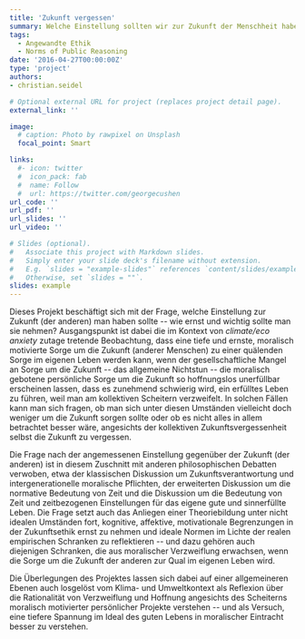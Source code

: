 ```yaml
---
title: 'Zukunft vergessen'
summary: Welche Einstellung sollten wir zur Zukunft der Menschheit haben? (Wann) Wird im öffentlichen Diskurs die Zukunft vergessen?
tags:
  - Angewandte Ethik
  - Norms of Public Reasoning
date: '2016-04-27T00:00:00Z'
type: 'project'
authors:
- christian.seidel

# Optional external URL for project (replaces project detail page).
external_link: ''

image:
  # caption: Photo by rawpixel on Unsplash
  focal_point: Smart

links:
  #- icon: twitter
  #  icon_pack: fab
  #  name: Follow
  #  url: https://twitter.com/georgecushen
url_code: ''
url_pdf: ''
url_slides: ''
url_video: ''

# Slides (optional).
#   Associate this project with Markdown slides.
#   Simply enter your slide deck's filename without extension.
#   E.g. `slides = "example-slides"` references `content/slides/example-slides.md`.
#   Otherwise, set `slides = ""`.
slides: example
---
```


Dieses Projekt beschäftigt sich mit der Frage, welche Einstellung zur Zukunft (der anderen) man haben sollte -- wie ernst und wichtig sollte man sie nehmen? Ausgangspunkt ist dabei die im Kontext von *climate/eco anxiety* zutage tretende Beobachtung, dass eine tiefe und ernste, moralisch motivierte Sorge um die Zukunft (anderer Menschen) zu einer quälenden Sorge im eigenen Leben werden kann, wenn der gesellschaftliche Mangel an Sorge um die Zukunft -- das allgemeine Nichtstun -- die moralisch gebotene persönliche Sorge um die Zukunft so hoffnungslos unerfüllbar erscheinen lassen, dass es zunehmend schwierig wird, ein erfülltes Leben zu führen, weil man am kollektiven Scheitern verzweifelt. In solchen Fällen kann man sich fragen, ob man sich unter diesen Umständen vielleicht doch weniger um die Zukunft sorgen sollte oder ob es nicht alles in allem betrachtet besser wäre, angesichts der kollektiven Zukunftsvergessenheit selbst die Zukunft zu vergessen. 

Die Frage nach der angemessenen Einstellung gegenüber der Zukunft (der anderen) ist in diesem Zuschnitt mit anderen philosophischen Debatten verwoben, etwa der klassischen Diskussion um Zukunftsverantwortung und intergenerationelle moralische Pflichten, der erweiterten Diskussion um die normative Bedeutung von Zeit und die Diskussion um die Bedeutung von Zeit und zeitbezogenen Einstellungen für das eigene gute und sinnerfüllte Leben. Die Frage setzt auch das Anliegen einer Theoriebildung unter nicht idealen Umständen fort, kognitive, affektive, motivationale Begrenzungen in der Zukunftsethik ernst zu nehmen und ideale Normen im Lichte der realen empirischen Schranken zu reflektieren -- und dazu gehören auch diejenigen Schranken, die aus moralischer Verzweiflung erwachsen, wenn die Sorge um die Zukunft der anderen zur Qual im eigenen Leben wird. 

Die Überlegungen des Projektes lassen sich dabei auf einer allgemeineren Ebenen auch losgelöst vom Klima- und Umweltkontext als Reflexion über die Rationalität von Verzweiflung und Hoffnung angesichts des Scheiterns moralisch motivierter persönlicher Projekte verstehen -- und als Versuch, eine tiefere Spannung im Ideal des guten Lebens in moralischer Eintracht besser zu verstehen.